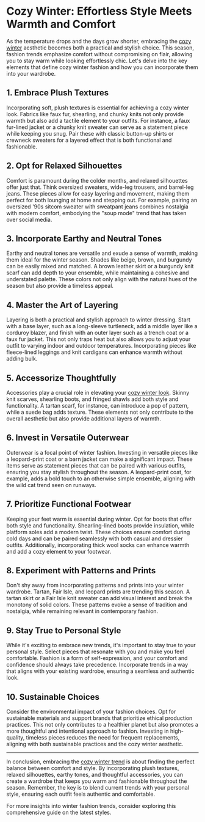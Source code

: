 # Cozy Winter: Effortless Style Meets Warmth and Comfort

As the temperature drops and the days grow shorter, embracing the [cozy winter](https://nyhuffpost.com) aesthetic becomes both a practical and stylish choice. This season, fashion trends emphasize comfort without compromising on flair, allowing you to stay warm while looking effortlessly chic. Let's delve into the key elements that define cozy winter fashion and how you can incorporate them into your wardrobe.

## 1. Embrace Plush Textures

Incorporating soft, plush textures is essential for achieving a cozy winter look. Fabrics like faux fur, shearling, and chunky knits not only provide warmth but also add a tactile element to your outfits. For instance, a faux fur-lined jacket or a chunky knit sweater can serve as a statement piece while keeping you snug. Pair these with classic button-up shirts or crewneck sweaters for a layered effect that is both functional and fashionable.

## 2. Opt for Relaxed Silhouettes

Comfort is paramount during the colder months, and relaxed silhouettes offer just that. Think oversized sweaters, wide-leg trousers, and barrel-leg jeans. These pieces allow for easy layering and movement, making them perfect for both lounging at home and stepping out. For example, pairing an oversized '90s sitcom sweater with sweatpant jeans combines nostalgia with modern comfort, embodying the "soup mode" trend that has taken over social media.

## 3. Incorporate Earthy and Neutral Tones

Earthy and neutral tones are versatile and exude a sense of warmth, making them ideal for the winter season. Shades like beige, brown, and burgundy can be easily mixed and matched. A brown leather skirt or a burgundy knit scarf can add depth to your ensemble, while maintaining a cohesive and understated palette. These colors not only align with the natural hues of the season but also provide a timeless appeal.

## 4. Master the Art of Layering

Layering is both a practical and stylish approach to winter dressing. Start with a base layer, such as a long-sleeve turtleneck, add a middle layer like a corduroy blazer, and finish with an outer layer such as a trench coat or a faux fur jacket. This not only traps heat but also allows you to adjust your outfit to varying indoor and outdoor temperatures. Incorporating pieces like fleece-lined leggings and knit cardigans can enhance warmth without adding bulk.

## 5. Accessorize Thoughtfully

Accessories play a crucial role in elevating your [cozy winter look](https://nyhuffpost.com/cozy-winter/). Skinny knit scarves, shearling boots, and fringed shawls add both style and functionality. A tartan scarf, for instance, can introduce a pop of pattern, while a suede bag adds texture. These elements not only contribute to the overall aesthetic but also provide additional layers of warmth.

## 6. Invest in Versatile Outerwear

Outerwear is a focal point of winter fashion. Investing in versatile pieces like a leopard-print coat or a barn jacket can make a significant impact. These items serve as statement pieces that can be paired with various outfits, ensuring you stay stylish throughout the season. A leopard-print coat, for example, adds a bold touch to an otherwise simple ensemble, aligning with the wild cat trend seen on runways.

## 7. Prioritize Functional Footwear

Keeping your feet warm is essential during winter. Opt for boots that offer both style and functionality. Shearling-lined boots provide insulation, while platform soles add a modern twist. These choices ensure comfort during cold days and can be paired seamlessly with both casual and dressier outfits. Additionally, incorporating thick wool socks can enhance warmth and add a cozy element to your footwear.

## 8. Experiment with Patterns and Prints

Don't shy away from incorporating patterns and prints into your winter wardrobe. Tartan, Fair Isle, and leopard prints are trending this season. A tartan skirt or a Fair Isle knit sweater can add visual interest and break the monotony of solid colors. These patterns evoke a sense of tradition and nostalgia, while remaining relevant in contemporary fashion.

## 9. Stay True to Personal Style

While it's exciting to embrace new trends, it's important to stay true to your personal style. Select pieces that resonate with you and make you feel comfortable. Fashion is a form of self-expression, and your comfort and confidence should always take precedence. Incorporate trends in a way that aligns with your existing wardrobe, ensuring a seamless and authentic look.

## 10. Sustainable Choices

Consider the environmental impact of your fashion choices. Opt for sustainable materials and support brands that prioritize ethical production practices. This not only contributes to a healthier planet but also promotes a more thoughtful and intentional approach to fashion. Investing in high-quality, timeless pieces reduces the need for frequent replacements, aligning with both sustainable practices and the cozy winter aesthetic.

---

In conclusion, embracing the [cozy winter trend](https://nyhuffpost.com/cozy-winter/) is about finding the perfect balance between comfort and style. By incorporating plush textures, relaxed silhouettes, earthy tones, and thoughtful accessories, you can create a wardrobe that keeps you warm and fashionable throughout the season. Remember, the key is to blend current trends with your personal style, ensuring each outfit feels authentic and comfortable.

For more insights into winter fashion trends, consider exploring this comprehensive guide on the latest styles.
